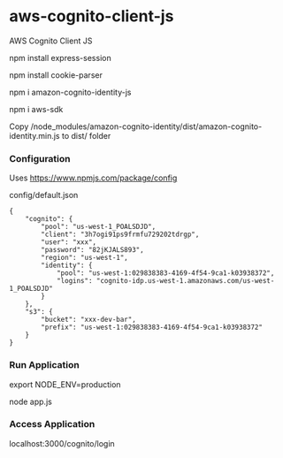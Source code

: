 # aws-cognito-client-js
AWS Cognito Client JS

npm install express-session

npm install cookie-parser


npm i amazon-cognito-identity-js

npm i aws-sdk

Copy /node_modules/amazon-cognito-identity/dist/amazon-cognito-identity.min.js to dist/ folder


### Configuration

Uses https://www.npmjs.com/package/config

config/default.json

```
{
    "cognito": {
        "pool": "us-west-1_POALSDJD",
        "client": "3h7ogi91ps9frmfu729202tdrgp",
        "user": "xxx",
        "password": "82jKJALS893",
        "region": "us-west-1",
        "identity": {
            "pool": "us-west-1:029838383-4169-4f54-9ca1-k03938372",
            "logins": "cognito-idp.us-west-1.amazonaws.com/us-west-1_POALSDJD"
        }
    },
    "s3": {
        "bucket": "xxx-dev-bar",
        "prefix": "us-west-1:029838383-4169-4f54-9ca1-k03938372"
    }
}

```


### Run Application

export NODE_ENV=production

node app.js

### Access Application

localhost:3000/cognito/login

